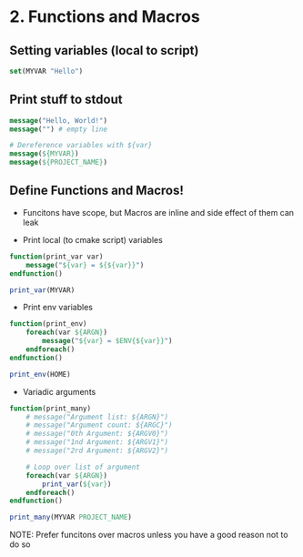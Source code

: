 # 2. Functions and Macros

## Setting variables (local to script)

```cmake
set(MYVAR "Hello")
```

## Print stuff to stdout

```cmake
message("Hello, World!")
message("") # empty line

# Dereference variables with ${var}
message(${MYVAR})
message(${PROJECT_NAME})
```

## Define Functions and Macros!

- Funcitons have scope, but Macros are inline and side effect of them can leak

- Print local (to cmake script) variables
```cmake
function(print_var var)
    message("${var} = ${${var}}")
endfunction()

print_var(MYVAR)
```

- Print env variables

```cmake
function(print_env)
    foreach(var ${ARGN})
        message("${var} = $ENV{${var}}")
    endforeach()
endfunction()

print_env(HOME)
```

- Variadic arguments
```cmake
function(print_many)
    # message("Argument list: ${ARGN}")
    # message("Argument count: ${ARGC}")
    # message("0th Argument: ${ARGV0}")
    # message("1nd Argument: ${ARGV1}")
    # message("2rd Argument: ${ARGV2}")

    # Loop over list of argument
    foreach(var ${ARGN})
        print_var(${var})
    endforeach()
endfunction()

print_many(MYVAR PROJECT_NAME)
```

NOTE: Prefer funcitons over macros unless you have a good reason not to do so
